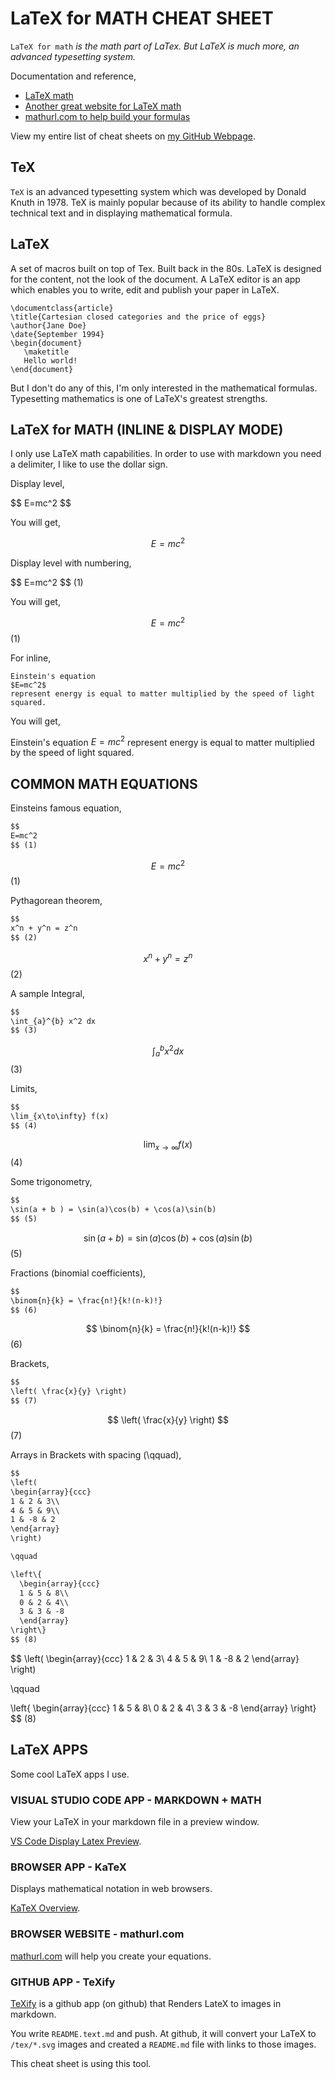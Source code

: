 # LaTeX for MATH CHEAT SHEET

`LaTeX for math` _is the math part of LaTex.  But LaTeX is much more,
an advanced typesetting system._

Documentation and reference,

* [LaTeX math](https://en.wikibooks.org/wiki/LaTeX/Mathematics)
* [Another great website for LaTeX math](https://www.overleaf.com/learn/latex/Mathematical_expressions)
* [mathurl.com to help build your formulas](http://mathurl.com/)

View my entire list of cheat sheets on
[my GitHub Webpage](https://jeffdecola.github.io/my-cheat-sheets/).

## TeX

`TeX` is an advanced typesetting system which was
developed by Donald Knuth in 1978. TeX is mainly popular
because of its ability to handle complex technical
text and in displaying mathematical formula.

## LaTeX

A set of macros built on top of Tex. Built back in the 80s.
LaTeX is designed for the content, not the look of the document.
A LaTeX editor is an app which enables you to write,
edit and publish your paper in LaTeX.

```
\documentclass{article}
\title{Cartesian closed categories and the price of eggs}
\author{Jane Doe}
\date{September 1994}
\begin{document}
   \maketitle
   Hello world!
\end{document}
```

But I don't do any of this, I'm only interested in
the mathematical formulas. Typesetting mathematics
is one of LaTeX's greatest strengths.

## LaTeX for MATH (INLINE & DISPLAY MODE)

I only use LaTeX math capabilities. In order to use with markdown
you need a delimiter, I like to use the dollar sign.

Display level,

\$$
E=mc^2
\$$

You will get,

$$
E=mc^2
$$

Display level with numbering,

\$$
E=mc^2
\$$ (1)

You will get,

$$
E=mc^2
$$ (1)

For inline,

```text
Einstein's equation
$E=mc^2$
represent energy is equal to matter multiplied by the speed of light squared.
```

You will get,

Einstein's equation
$E=mc^2$
represent energy is equal to matter multiplied by the speed of light squared.

## COMMON MATH EQUATIONS

Einsteins famous equation,

```txt
$$
E=mc^2
$$ (1)
```

$$
E=mc^2
$$ (1)

Pythagorean theorem,

```txt
$$
x^n + y^n = z^n
$$ (2)
```

$$
x^n + y^n = z^n
$$ (2)

A sample Integral,

```txt
$$
\int_{a}^{b} x^2 dx
$$ (3)
```

$$
\int_{a}^{b} x^2 dx
$$ (3)

Limits,

```txt
$$
\lim_{x\to\infty} f(x)
$$ (4)
```

$$
\lim_{x\to\infty} f(x)
$$ (4)

Some trigonometry,

```txt
$$
\sin(a + b ) = \sin(a)\cos(b) + \cos(a)\sin(b)
$$ (5)
```

$$
\sin(a + b ) = \sin(a)\cos(b) + \cos(a)\sin(b)
$$ (5)

Fractions (binomial coefficients),

```txt
$$
\binom{n}{k} = \frac{n!}{k!(n-k)!}
$$ (6)
```

$$
\binom{n}{k} = \frac{n!}{k!(n-k)!}
$$ (6)

Brackets,

```txt
$$
\left( \frac{x}{y} \right)
$$ (7)
```

$$
\left( \frac{x}{y} \right)
$$ (7)

Arrays in Brackets with spacing (\qquad),

```txt
$$
\left(
\begin{array}{ccc}
1 & 2 & 3\\
4 & 5 & 9\\
1 & -8 & 2
\end{array}
\right)

\qquad

\left\{
  \begin{array}{ccc}
  1 & 5 & 8\\
  0 & 2 & 4\\
  3 & 3 & -8
  \end{array}
\right\}
$$ (8)
```

$$
\left(
\begin{array}{ccc}
1 & 2 & 3\\
4 & 5 & 9\\
1 & -8 & 2
\end{array}
\right)

\qquad

\left\{
  \begin{array}{ccc}
  1 & 5 & 8\\
  0 & 2 & 4\\
  3 & 3 & -8
  \end{array}
\right\}
$$ (8)

## LaTeX APPS

Some cool LaTeX apps I use.

### VISUAL STUDIO CODE APP - MARKDOWN + MATH

View your LaTeX in your markdown file in a preview window.

[VS Code Display Latex Preview](https://marketplace.visualstudio.com/items?itemName=goessner.mdmath).

### BROWSER APP - KaTeX

Displays mathematical notation in web browsers.

[KaTeX Overview](https://katex.org/docs/supported.html).

### BROWSER WEBSITE - mathurl.com

[mathurl.com](http://mathurl.com/)
will help you create your equations.

### GITHUB APP - TeXify

[TeXify](https://github.com/apps/texify)
is a github app (on github) that Renders LateX to images in markdown.

You write `README.text.md` and push.
At github, it will convert your LaTeX to `/tex/*.svg` images and
created a `README.md` file with links to those images.

This cheat sheet is using this tool.
